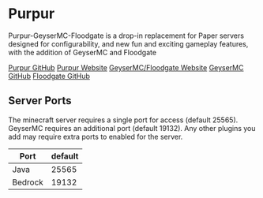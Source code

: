 # Purpur

Purpur-GeyserMC-Floodgate is a drop-in replacement for Paper servers designed for configurability, and new fun and exciting gameplay features, with the addition of GeyserMC and Floodgate

[Purpur GitHub](https://github.com/PurpurMC/Purpur)
[Purpur Website](https://purpurmc.org/)
[GeyserMC/Floodgate Website](https://geysermc.org/)
[GeyserMC GitHub](https://github.com/GeyserMC/Geyser)
[Floodgate GitHub](https://github.com/GeyserMC/Floodgate/)


## Server Ports

The minecraft server requires a single port for access (default 25565). GeyserMC requires an additional port (default 19132). Any other plugins you add may require extra ports to enabled for the server.

| Port     | default |
|----------|---------|
| Java     | 25565   |
| Bedrock  | 19132   |
